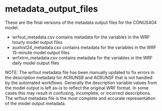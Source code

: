 # metadata_output_files

These are the final versions of the metadata output files for the CONUS404 model.

- wrfout_metadata.csv contains metadata for the variables in the WRF hourly model output files
- auxhist24_metadata.csv contains metadata for the variables in the WRF 15-minute model output files
- wrfxtrm_metadata.csv contains metadata for the variables in the WRF daily model output files

NOTE: The wrfout metadata file has been manually updated to fix errors in the description metadata 
for ACRUNSB and ACRUNSF that is not handled by the automated workflows. Generally the description variable 
values from the model output is left as-is to reflect the original WRF format. In some cases this may result
in confusing, incomplete, or incorrect descriptions. The wrfout metadata file is the most complete and accurate
representation of the model output metadata.
